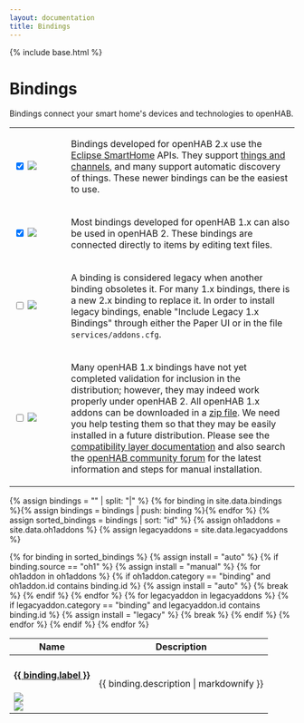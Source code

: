 ```yaml
---
layout: documentation
title: Bindings
---
```


{% include base.html %}

# Bindings

Bindings connect your smart home's devices and technologies to openHAB.  

<table>
  <tbody>
    <tr>
      <td width="20%">
        <p>
          <input type="checkbox" class="filled-in" id="oh2-checkbox" checked="checked" />
          <label for="oh2-checkbox"><img src="{{base}}/images/tag-oh2.svg"></label></label>
        </p>
      </td>
      <td>
        <p>
        Bindings developed for openHAB 2.x use the <a href="https://www.eclipse.org/smarthome/" target="_blank">Eclipse SmartHome</a> APIs.  They support <a href="{{base}}/concepts/things.html">things and channels</a>, and many support automatic discovery of things.  These newer bindings can be the easiest to use.
      </td>
    </tr>
    <tr>
      <td>
        <p>
          <input type="checkbox" class="filled-in" id="oh1-checkbox" checked="checked" />
          <label for="oh1-checkbox"><img src="{{base}}/images/tag-oh1.svg"></label>
        </p>
      </td>
      <td>
        <p>
        Most bindings developed for openHAB 1.x can also be used in openHAB 2.  These bindings are connected directly to items by editing text files.  
        </p>
      </td>
    </tr>
    <tr>
      <td>
        <p>
          <input type="checkbox" class="filled-in" id="legacy-checkbox" />
          <label for="legacy-checkbox"><img src="{{base}}/images/tag-install-legacy.svg"></label>
        </p>
      </td>
      <td>
        <p>
        A binding is considered legacy when another binding obsoletes it.  For many 1.x bindings, there is a new 2.x binding to replace it.  In order to install legacy bindings, enable "Include Legacy 1.x Bindings" through either the Paper UI or in the file <code>services/addons.cfg</code>.
        </p>
      </td>
    </tr>
    <tr>
      <td>
        <p>
          <input type="checkbox" class="filled-in" id="manual-checkbox" />
          <label for="manual-checkbox"><img src="{{base}}/images/tag-install-manual.svg"></label>
        </p>
      </td>
      <td>
        <p>
        Many openHAB 1.x bindings have not yet completed validation for inclusion in the distribution; however, they may indeed work properly under openHAB 2.  All openHAB 1.x addons can be downloaded in a <a href="https://bintray.com/openhab/mvn/download_file?file_path=org%2Fopenhab%2Fdistro%2Fopenhab%2F1.9.0%2Fopenhab-1.9.0-addons.zip">zip file</a>.  We need you help testing them so that they may be easily installed in a future distribution.  Please see the <a href="{{base}}/developers/development/compatibilitylayer.html#how-to-use-openhab-1x-add-ons-that-are-not-part-of-the-distribution">compatibility layer documentation</a> and also search the <a href="https://community.openhab.org">openHAB community forum</a> for the latest information and steps for manual installation.
        </p>
      </td>
    </tr>
  </tbody>
</table>

{% assign bindings = "" | split: "|" %}
{% for binding in site.data.bindings %}{% assign bindings = bindings | push: binding %}{% endfor %}
{% assign sorted_bindings = bindings | sort: "id" %}
{% assign oh1addons = site.data.oh1addons %}
{% assign legacyaddons = site.data.legacyaddons %}

<table class="bordered responsive-table">
  <thead>
    <tr>
      <th data-field="label">Name</th>
      <th data-field="description">Description</th>
    </tr>
  </thead>
  <tbody>
{% for binding in sorted_bindings %}
    {% assign install = "auto" %}
    {% if binding.source == "oh1" %}
      {% assign install = "manual" %}
      {% for oh1addon in oh1addons %}
        {% if oh1addon.category == "binding" and oh1addon.id contains binding.id %}
    	  {% assign install = "auto" %}
    	  {% break %}
    	{% endif %}
      {% endfor %}
      {% for legacyaddon in legacyaddons %}
        {% if legacyaddon.category == "binding" and legacyaddon.id contains binding.id %}
    	  {% assign install = "legacy" %}
    	  {% break %}
    	{% endif %}
      {% endfor %}
    {% endif %}
    <tr class="install-{{install}} source-{{binding.source}}">
      <td><h4><a href="{{base}}/addons/bindings/{{ binding.source }}/{{ binding.id }}/readme.html">{{ binding.label }}</a></h4><img src="{{base}}/images/tag-{{binding.source}}.svg"><br/>
      <img src="{{base}}/images/tag-install-{{install}}.svg"></td>
      <td>{{ binding.description | markdownify }}</td>
    </tr>
{% endfor %}
 </tbody>
</table>

